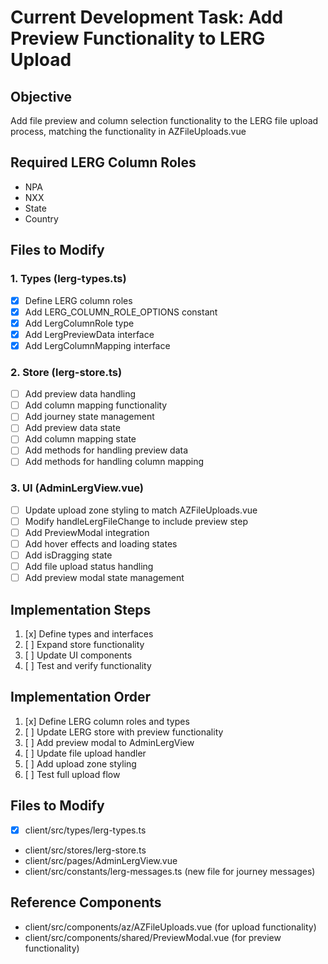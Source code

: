 # Current Development Task: Add Preview Functionality to LERG Upload

## Objective

Add file preview and column selection functionality to the LERG file upload process, matching the functionality in AZFileUploads.vue

## Required LERG Column Roles

- NPA
- NXX
- State
- Country

## Files to Modify

### 1. Types (lerg-types.ts)

- [x] Define LERG column roles
- [x] Add LERG_COLUMN_ROLE_OPTIONS constant
- [x] Add LergColumnRole type
- [x] Add LergPreviewData interface
- [x] Add LergColumnMapping interface

### 2. Store (lerg-store.ts)

- [ ] Add preview data handling
- [ ] Add column mapping functionality
- [ ] Add journey state management
- [ ] Add preview data state
- [ ] Add column mapping state
- [ ] Add methods for handling preview data
- [ ] Add methods for handling column mapping

### 3. UI (AdminLergView.vue)

- [ ] Update upload zone styling to match AZFileUploads.vue
- [ ] Modify handleLergFileChange to include preview step
- [ ] Add PreviewModal integration
- [ ] Add hover effects and loading states
- [ ] Add isDragging state
- [ ] Add file upload status handling
- [ ] Add preview modal state management

## Implementation Steps

1. [x] Define types and interfaces
2. [ ] Expand store functionality
3. [ ] Update UI components
4. [ ] Test and verify functionality

## Implementation Order

1. [x] Define LERG column roles and types
2. [ ] Update LERG store with preview functionality
3. [ ] Add preview modal to AdminLergView
4. [ ] Update file upload handler
5. [ ] Add upload zone styling
6. [ ] Test full upload flow

## Files to Modify

- [x] client/src/types/lerg-types.ts
- client/src/stores/lerg-store.ts
- client/src/pages/AdminLergView.vue
- client/src/constants/lerg-messages.ts (new file for journey messages)

## Reference Components

- client/src/components/az/AZFileUploads.vue (for upload functionality)
- client/src/components/shared/PreviewModal.vue (for preview functionality)